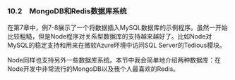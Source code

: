 

### 10.2　MongoDB和Redis数据库系统

在第7章中，例7-8展示了一个将数据插入MySQL数据库的示例程序。虽然一开始比较粗糙，但是Node程序对关系型数据库的支持越来越好了。比如Node对MySQL的稳定支持和用来在微软Azure环境中访问SQL Server的Tedious模块。

Node同样也支持另外一些数据库系统。本节中我会简单地介绍两种数据库：在Node开发中非常流行的MongoDB以及我个人最喜欢的Redis。

